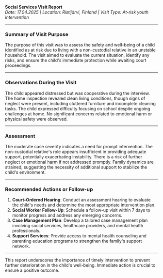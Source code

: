 

**Social Services Visit Report**  
*Date: 17.04.2025 | Location: Ristijärvi, Finland | Visit Type: At-risk youth intervention*

---

### Summary of Visit Purpose  
The purpose of this visit was to assess the safety and well-being of a child identified as at risk due to living with a non-custodial relative in an unstable household. The visit aimed to evaluate the current situation, identify any risks, and ensure the child's immediate protection while awaiting court proceedings.

---

### Observations During the Visit  
The child appeared distressed but was cooperative during the interview. The home inspection revealed clean living conditions, though signs of neglect were present, including cluttered furniture and incomplete cleaning tasks. The child expressed difficulty focusing on school despite ongoing challenges at home. No significant concerns related to emotional harm or physical safety were observed.

---

### Assessment  
The moderate case severity indicates a need for prompt intervention. The non-custodial relative's role appears insufficient in providing adequate support, potentially exacerbating instability. There is a risk of further neglect or emotional harm if not addressed promptly. Family dynamics are strained, suggesting the necessity of additional support to stabilize the child's environment.

---

### Recommended Actions or Follow-up  
1. **Court-Ordered Hearing**: Conduct an assessment hearing to evaluate the child's needs and determine the most appropriate intervention plan.
2. **Social Worker Follow-Up**: Schedule a follow-up visit within 7 days to monitor progress and address any emerging concerns.
3. **Case Management Plan**: Develop a tailored case management plan involving social services, healthcare providers, and mental health professionals.
4. **Support Services**: Provide access to mental health counseling and parenting education programs to strengthen the family's support network.

---

This report underscores the importance of timely intervention to prevent further deterioration in the child's well-being. Immediate action is crucial to ensure a positive outcome.